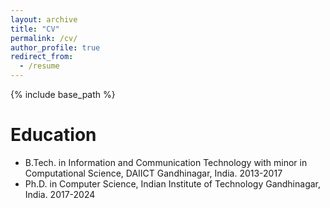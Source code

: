 ```yaml
---
layout: archive
title: "CV"
permalink: /cv/
author_profile: true
redirect_from:
  - /resume
---
```


{% include base_path %}

Education
======
* B.Tech. in Information and Communication Technology with minor in Computational Science, DAIICT Gandhinagar, India. 2013-2017
* Ph.D. in Computer Science, Indian Institute of Technology Gandhinagar, India. 2017-2024
